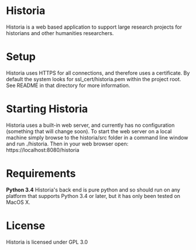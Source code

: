 # Historia
Historia is a web based application to support large research projects for historians and other humanities researchers.

Setup
=====
Historia uses HTTPS for all connections, and therefore uses a certificate. By default the system looks for ssl_cert/historia.pem within the project root.  See README in that directory for more information.

Starting Historia
=================
Historia uses a built-in web server, and currently has no configuration (something that will change soon). To start the web server on a local machine simply browse to the historia/src folder in a command line window and run ./historia.  Then in your web browser open: https://localhost:8080/historia

Requirements
============
**Python 3.4**
Historia's back end is pure python and so should run on any platform that supports Python 3.4 or later, but it has only been tested on MacOS X.

License
=======
Historia is licensed under GPL 3.0